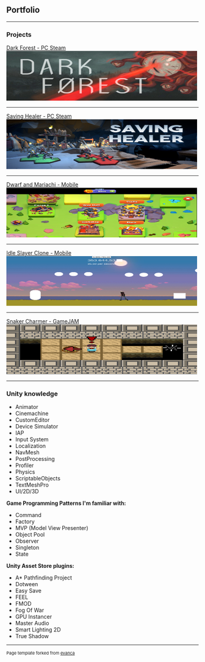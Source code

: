## Portfolio

---

### Projects

[Dark Forest - PC Steam](/darkForest)
<img src="images/dark_forest616.png?raw=true" width="500" height="130"/>

---
[Saving Healer - PC Steam](/savingHealer)
<img src="images/savingHealer_616.png?raw=true" width="500" height="130"/>

---
[Dwarf and Mariachi - Mobile](/dwarf)
<img src="images/dwarfMaraichi.png?raw=true" width="500" height="130"/>

---
[Idle Slayer Clone - Mobile](/idleSlayer)
<img src="images/idleSlayerClone.png?raw=true" width="500" height="130"/>

---
[Snaker Charmer - GameJAM](/snakeCharmer)
<img src="images/snakeCharmer.png?raw=true" width="500" height="130"/>

---

### Unity knowledge

- Animator
- Cinemachine
- CustomEditor
- Device Simulator
- IAP
- Input System 
- Localization 
- NavMesh
- PostProcessing
- Profiler
- Physics
- ScriptableObjects
- TextMeshPro
- UI/2D/3D

**Game Programming Patterns I'm familiar with:**

- Command
- Factory
- MVP (Model View Presenter)
- Object Pool
- Observer
- Singleton 
- State
 
**Unity Asset Store plugins:**

- A* Pathfinding Project
- Dotween
- Easy Save
- FEEL
- FMOD
- Fog Of War
- GPU Instancer
- Master Audio
- Smart Lighting 2D
- True Shadow

---
<p style="font-size:11px">Page template forked from <a href="https://github.com/evanca/quick-portfolio">evanca</a></p>
<!-- Remove above link if you don't want to attibute -->

